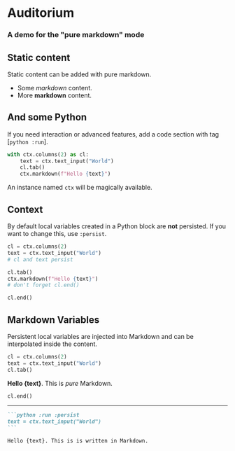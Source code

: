 # Auditorium

### A demo for the "pure markdown" mode

## Static content

Static content can be added with pure markdown.

* Some _markdown_ content.
* More **markdown** content.

## And some Python

If you need interaction or advanced features,
add a code section with tag [`python :run`].

```python :echo :run
with ctx.columns(2) as cl:
    text = ctx.text_input("World")
    cl.tab()
    ctx.markdown(f"Hello {text}")
```

An instance named `ctx` will be magically available.

## Context

By default local variables created in a Python
block are **not** persisted. If you want to change this,
use `:persist`.

```python :echo :run :persist
cl = ctx.columns(2)
text = ctx.text_input("World")
# cl and text persist
```

```python :run :echo
cl.tab()
ctx.markdown(f"Hello {text}")
# don't forget cl.end()
```

```python :run
cl.end()
```

## Markdown Variables

Persistent local variables are injected
into Markdown and can be interpolated inside the content.


```python :run :persist
cl = ctx.columns(2)
text = ctx.text_input("World")
cl.tab()
```

**Hello {text}**. This is _pure_ Markdown.

```python :run
cl.end()
```

<hr>

~~~md
```python :run :persist
text = ctx.text_input("World")
```

Hello {text}. This is is written in Markdown.
~~~
